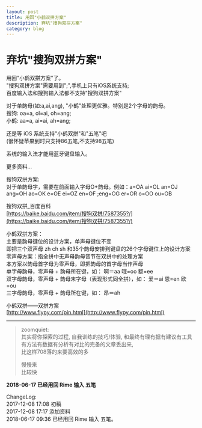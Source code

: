 ```yaml
---
layout: post
title: 用回"小鹤双拼方案"
description: 弃坑"搜狗双拼方案"
category: blog
---
```

# 弃坑"搜狗双拼方案"  
用回"小鹤双拼方案"了。  
"搜狗双拼方案"需要用到";",手机上只有iOS系统支持;  
百度输入法和搜狗输入法都不支持"搜狗双拼方案"  
  
对于单韵母(如:a,ai,ang), "小鹤"处理更优雅。特别是2个字母的韵母。  
搜狗: oa=a, ol=ai, oh=ang;  
小鹤: aa=a, ai=ai, ah=ang;  
  
还是等 iOS 系统支持"小鹤双拼"和"五笔"吧  
(很怀疑苹果到时只支持86五笔,不支持98五笔)  
  
系统的输入法才能用蓝牙键盘输入。  

 

更多资料…  

搜狗双拼方案:  
对于单韵母字，需要在前面输入字母O+韵母。例如：a=OA ai=OL an=OJ ang=OH   ao=OK e=OE ei=OZ en=OF ;eng=OG er=OR o=OO ou=OB  
  
搜狗双拼_百度百科   
[https://baike.baidu.com/item/搜狗双拼/7587355?/](https://baike.baidu.com/item/搜狗双拼/7587355?/)  
  
小鹤双拼方案：  
主要是韵母键位的设计方案，单声母键位不变  
即把三个双声母 zh ch sh 和35个韵母安排到键盘的26个字母键位上的设计方案  
零声母方案：指全拼中无声母韵母音节在双拼中的处理方案  
本方案以韵母首字母为零声母，即把韵母的首字母当作声母  
单字母韵母，零声母 + 韵母所在键，如： 啊＝aa 哦=oo 额=ee  
双字母韵母，零声母 + 韵母末字母（表现形式同全拼），如： 爱＝ai 恩=en 欧=ou  
三字母韵母，零声母 + 韵母所在键，如： 昂＝ah  
  
小鹤双拼——双拼方案    
[http://www.flypy.com/pin.html](http://www.flypy.com/pin.html)  
  

***


>zoomquiet:  
>其实将你探索的过程, 自我训练的技巧/体验, 和最终有理有据有建议有工具有方法有数据有分析有对比的完备的文章丢出来,  
>比这样708落的来要高效的多  
>
>慢慢来  
>比较快  


**2018-06-17  已经用回 Rime 输入 五笔**



ChangeLog:  
2017-12-08 17:08 初稿  
2017-12-08 17:17 添加资料  
2018-06-17 09:36 已经用回 Rime 输入 五笔。